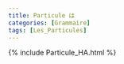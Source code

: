 ```yaml
---
title: Particule は
categories: [Grammaire]
tags: [Les_Particules]
---
```

{% include Particule_HA.html %}